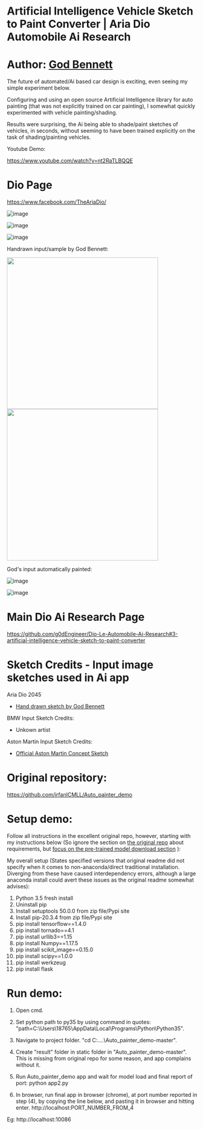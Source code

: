 


Artificial Intelligence Vehicle Sketch to Paint Converter | Aria Dio Automobile Ai Research
===========
 

Author: [God Bennett](https://github.com/g0dEngineer)
===========

The future of automated/Ai based car design is exciting, even seeing my simple experiment below.

Configuring and using an open source Artificial Intelligence library for auto painting (that was not explicitly trained on car painting), I somewhat quickly experimented with vehicle painting/shading.

Results were surprising, the Ai being able to shade/paint sketches of vehicles, in seconds, without seeming to have been trained explicitly on the task of shading/painting vehicles.

Youtube Demo: 

https://www.youtube.com/watch?v=nt2RaTLBQQE

Dio Page
===========
https://www.facebook.com/TheAriaDio/


  
![image](https://github.com/g0dEngineer/Dio-Le-Automobile-Ai-Research/blob/main/module%203/RESULT_2.png)

![image](https://github.com/g0dEngineer/Dio-Le-Automobile-Ai-Research/blob/main/module%203/RESULT_1.png)

![image](https://github.com/g0dEngineer/Dio-Le-Automobile-Ai-Research/blob/main/module%203/RESULT_3.png)

Handrawn input/sample by God Bennett:

<img src="https://github.com/g0dEngineer/Dio-Le-Automobile-Ai-Research/blob/main/module%203/0_large_cropped_lines.jpg" width="400" />

<img src="https://github.com/g0dEngineer/Dio-Le-Automobile-Ai-Research/blob/main/module%203/1_large_cropped_shaded.jpg" width="400" />


God's input automatically painted:

![image](https://github.com/g0dEngineer/Dio-Le-Automobile-Ai-Research/blob/main/module%203/RESULT_0.png)

![image](https://github.com/g0dEngineer/Dio-Le-Automobile-Ai-Research/blob/main/module%203/RESULT_0b.png)



Main Dio Ai Research Page
=========
https://github.com/g0dEngineer/Dio-Le-Automobile-Ai-Research#3-artificial-intelligence-vehicle-sketch-to-paint-converter


Sketch Credits - Input image sketches used in Ai app
===========

Aria Dio 2045

* [Hand drawn sketch by God Bennett](https://www.facebook.com/TheAriaDio/posts/124979279493593)

BMW Input Sketch Credits:

* Unkown artist

Aston Martin Input Sketch Credits:

* [Official Aston Martin Concept Sketch](https://www.facebook.com/astonmartin/posts/10158041272118355)



Original repository:
===========
https://github.com/irfanICMLL/Auto_painter_demo





Setup demo:
===========

Follow all instructions in the excellent original repo, however, starting with my instructions below (So ignore the section on [the original repo](https://github.com/irfanICMLL/Auto_painter_dem) about requirements, but [focus on the pre-trained model download section](https://github.com/irfanICMLL/Auto_painter_demo#quick-start) ):

My overall setup (States specified versions that original readme did not specify when it comes to non-anaconda/direct traditional installation. Diverging from these have caused interdependency errors, although a large anaconda install could avert these issues as the original readme somewhat advises):

1. Python 3.5 fresh install
2. Uninstall pip
3. Install setuptools 50.0.0 from zip file/Pypi site
4. Install pip-20.3.4 from zip file/Pypi site
5. pip install tensorflow==1.4.0
6. pip install tornado==4.1
7. pip install urllib3==1.15
8. pip install Numpy==1.17.5
9. pip install scikit_image==0.15.0
10. pip install scipy==1.0.0
11. pip install werkzeug
12. pip install flask





Run demo:
===========


1. Open cmd.

2. Set python path to py35 by using command in quotes:
"path=C:\Users\18765\AppData\Local\Programs\Python\Python35".

3. Navigate to project folder.
"cd C:\....\Auto_painter_demo-master".

4. Create "result" folder in static folder in "Auto_painter_demo-master". This is missing from original repo for some reason, and app complains without it.

5. Run Auto_painter_demo app and wait for model load and final report of port:
python app2.py

6. In browser, run final app in browser (chrome), at port number reported in step (4), by copying the line below, and pasting it in browser and hitting enter.
http://localhost:PORT_NUMBER_FROM_4

Eg: http://localhost:10086

